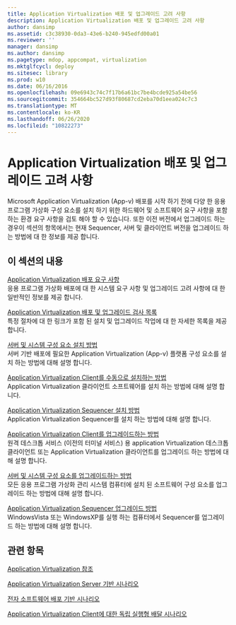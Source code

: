```yaml
---
title: Application Virtualization 배포 및 업그레이드 고려 사항
description: Application Virtualization 배포 및 업그레이드 고려 사항
author: dansimp
ms.assetid: c3c38930-0da3-43e6-b240-945edfd00a01
ms.reviewer: ''
manager: dansimp
ms.author: dansimp
ms.pagetype: mdop, appcompat, virtualization
ms.mktglfcycl: deploy
ms.sitesec: library
ms.prod: w10
ms.date: 06/16/2016
ms.openlocfilehash: 09e6943c74c7f17b6a61bc7be4bcde925a54be56
ms.sourcegitcommit: 354664bc527d93f80687cd2eba70d1eea024c7c3
ms.translationtype: MT
ms.contentlocale: ko-KR
ms.lasthandoff: 06/26/2020
ms.locfileid: "10822273"
---
```

# Application Virtualization 배포 및 업그레이드 고려 사항


Microsoft Application Virtualization (App-v) 배포를 시작 하기 전에 다양 한 응용 프로그램 가상화 구성 요소를 설치 하기 위한 하드웨어 및 소프트웨어 요구 사항을 포함 하는 환경 요구 사항을 검토 해야 할 수 있습니다. 또한 이전 버전에서 업그레이드 하는 경우이 섹션의 항목에서는 현재 Sequencer, 서버 및 클라이언트 버전을 업그레이드 하는 방법에 대 한 정보를 제공 합니다.

## 이 섹션의 내용


<a href="" id="application-virtualization-deployment-requirements"></a>[Application Virtualization 배포 요구 사항](application-virtualization-deployment-requirements.md)  
응용 프로그램 가상화 배포에 대 한 시스템 요구 사항 및 업그레이드 고려 사항에 대 한 일반적인 정보를 제공 합니다.

<a href="" id="application-virtualization-deployment-and-upgrade-checklists"></a>[Application Virtualization 배포 및 업그레이드 검사 목록](application-virtualization-deployment-and-upgrade-checklists.md)  
특정 절차에 대 한 링크가 포함 된 설치 및 업그레이드 작업에 대 한 자세한 목록을 제공 합니다.

<a href="" id="how-to-install-the-servers-and-system-components"></a>[서버 및 시스템 구성 요소 설치 방법](how-to-install-the-servers-and-system-components.md)  
서버 기반 배포에 필요한 Application Virtualization (App-v) 플랫폼 구성 요소를 설치 하는 방법에 대해 설명 합니다.

<a href="" id="how-to-manually-install-the-application-virtualization-client"></a>[Application Virtualization Client를 수동으로 설치하는 방법](how-to-manually-install-the-application-virtualization-client.md)  
Application Virtualization 클라이언트 소프트웨어를 설치 하는 방법에 대해 설명 합니다.

<a href="" id="how-to-install-the-application-virtualization-sequencer"></a>[Application Virtualization Sequencer 설치 방법](how-to-install-the-application-virtualization-sequencer.md)  
Application Virtualization Sequencer를 설치 하는 방법에 대해 설명 합니다.

<a href="" id="how-to-upgrade-the-application-virtualization-client"></a>[Application Virtualization Client를 업그레이드하는 방법](how-to-upgrade-the-application-virtualization-client.md)  
원격 데스크톱 서비스 (이전의 터미널 서비스) 용 application Virtualization 데스크톱 클라이언트 또는 Application Virtualization 클라이언트를 업그레이드 하는 방법에 대해 설명 합니다.

<a href="" id="how-to-upgrade-the-servers-and-system-components"></a>[서버 및 시스템 구성 요소를 업그레이드하는 방법](how-to-upgrade-the-servers-and-system-components.md)  
모든 응용 프로그램 가상화 관리 시스템 컴퓨터에 설치 된 소프트웨어 구성 요소를 업그레이드 하는 방법에 대해 설명 합니다.

<a href="" id="how-to-upgrade-the-application-virtualization-sequencer"></a>[Application Virtualization Sequencer 업그레이드 방법](how-to-upgrade-the-application-virtualization-sequencer.md)  
WindowsVista 또는 WindowsXP를 실행 하는 컴퓨터에서 Sequencer를 업그레이드 하는 방법에 대해 설명 합니다.

## 관련 항목


[Application Virtualization 참조](application-virtualization-reference.md)

[Application Virtualization Server 기반 시나리오](application-virtualization-server-based-scenario.md)

[전자 소프트웨어 배포 기반 시나리오](electronic-software-distribution-based-scenario.md)

[Application Virtualization Client에 대한 독립 실행형 배달 시나리오](stand-alone-delivery-scenario-for-application-virtualization-clients.md)

 

 





